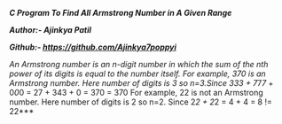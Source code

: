 ***C Program To Find All Armstrong Number in A Given Range***

***Author:- Ajinkya Patil***

***Github:- https://github.com/Ajinkya7poppyi***

***An Armstrong number is an n-digit number in which the sum of the nth power of its digits is equal to the number itself. 
For example, 370 is an Armstrong number. Here number of digits is 3 so n=3.Since 3*3*3 + 7*7*7* + 0*0*0 = 27 + 343 + 0 = 370 = 370
For example, 22 is not an Armstrong number. Here number of digits is 2 so n=2. Since 2*2 + 2*2 = 4 + 4 = 8 != 22***
